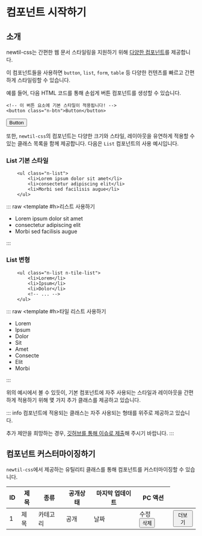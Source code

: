 <script setup>
import ExampleSection from "../components/ExampleSection.vue"
</script>

# 컴포넌트 시작하기

## 소개

newtil-css는 간편한 웹 문서 스타일링을 지원하기 위해 [다양한 컴포넌트](../component/overview)를 제공합니다.

이 컴포넌트들을 사용하면 `button`, `list`, `form`, `table` 등 다양한 컨텐츠를 빠르고 간편하게 스타일링할 수 있습니다.

예를 들어, 다음 HTML 코드를 통해 손쉽게 버튼 컴포넌트를 생성할 수 있습니다.

```html{2}
<!-- 이 버튼 요소에 기본 스타일이 적용됩니다! -->
<button class="n-btn">Button</button>
```
<ExampleSection>
    <template #h>버튼 사용하기</template>
    <button class="n-btn">Button</button>
</ExampleSection>

또한, `newtil-css`의 컴포넌트는 다양한 크기와 스타일, 레이아웃을 유연하게 적용할 수 있는 클래스 목록을 함께 제공합니다. 다음은 `List` 컴포넌트의 사용 예시입니다.

### List 기본 스타일
```html{1}
    <ul class="n-list">
        <li>Lorem ipsum dolor sit amet</li>
        <li>consectetur adipiscing elit</li>
        <li>Morbi sed facilisis augue</li>
    </ul>
```

::: raw
<ExampleSection>
    <template #h>리스트 사용하기</template>
    <ul class="n-list">
        <li>Lorem ipsum dolor sit amet</li>
        <li>consectetur adipiscing elit</li>
        <li>Morbi sed facilisis augue</li>
    </ul>
</ExampleSection>
:::

### List 변형
```html{1}
    <ul class="n-list n-tile-list">
        <li>Lorem</li>
        <li>Ipsum</li>
        <li>Dolor</li>
        <!-- ... -->
    </ul>
```

::: raw
<ExampleSection>
    <template #h>타일 리스트 사용하기</template>
    <ul class="n-list n-tile-list">
        <li>Lorem</li>
        <li>Ipsum</li>
        <li>Dolor</li>
        <li>Sit</li>
        <li>Amet</li>
        <li>Consecte</li>
        <li>Elit</li>
        <li>Morbi</li>
    </ul>
</ExampleSection>
:::

위의 예시에서 볼 수 있듯이, 기본 컴포넌트에 자주 사용되는 스타일과 레이아웃을 간편하게 적용하기 위해 몇 가지 추가 클래스를 제공하고 있습니다.

::: info
컴포넌트에 적용되는 클래스는 자주 사용되는 형태를 위주로 제공하고 있습니다.

추가 제안을 희망하는 경우, [깃허브를 통해 이슈로 제출](https://github.com/newlecture-corp/newtil-css/issues)해 주시기 바랍니다.
:::

## 컴포넌트 커스터마이징하기

`newtil-css`에서 제공하는 유틸리티 클래스를 통해 컴포넌트를 커스터마이징할 수 있습니다.

<table
class="n-table n-bbs-table n-table-hover n-table-border-bottom n-cell-width:1"
>
<thead>
    <tr>
        <th scope="col" class="lg:d:table-cell">
            <span>ID</span>
        </th>
        <th scope="col">
            <span>제목</span>
        </th>
        <th scope="col" class="d:none lg:d:table-cell">
            <span>종류</span>
        </th>
        <th scope="col" class="d:none lg:d:table-cell">
            <span>공개상태</span>
        </th>
        <th scope="col" class="d:none lg:d:table-cell">
            <span>마지막 업데이트</span>
        </th>
        <th scope="col" class="d:none lg:d:table-cell">
            <span class="d:none">PC 액션</span>
        </th>
    </tr>
</thead>
<tbody>
    <!-- 공지 목록 -->
    <tr>
    <td>1</td>
    <td class="d:flex ai:center">
        <RouterLink
        class="hover:underline"
        >
        제목
        </RouterLink>
    </td>
    <td class="d:none lg:d:table-cell">
        <span>카테고리</span>
    </td>
    <td class="d:none lg:d:table-cell">
        <span>
        공개
        </span>
    </td>
    <td class="d:none lg:d:table-cell">
        날짜
    </td>
    <td class="d:none lg:d:table-cell">
        <RouterLink
        data-tooltip="수정"
        class="n-btn n-btn:void h:2 w:2 p:0 tooltip tooltip:bottom tooltip:7"
        >
        <span class="icon icon:pencil_simple icon:3 icon:base-7">
            수정
        </span>
        </RouterLink>
        <button
        type="button"
        data-tooltip="삭제"
        class="n-btn n-btn:void h:2 w:2 p:0 tooltip tooltip:bottom tooltip:7"
        >
        <span class="icon icon:trash icon:3 icon:base-7">삭제</span>
        </button>
    </td>
    <td>
        <div
        class="n-dropdown"
        >
        <button
            class="n-btn n-btn:void h:2 w:2 p:0 va:middle"
        >
            <span
            class="icon icon:dots_three_outline_vertical_fill icon:3 icon:base-6"
            >
            더보기
            </span>
        </button>
        </div>
    </td>
    </tr>
    <!-- 공지 목록 끝 -->
</tbody>
</table>